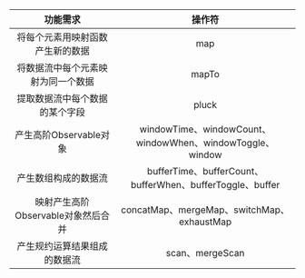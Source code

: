 |              功能需求              |                          操作符                           |
| :--------------------------------: | :-------------------------------------------------------: |
|  将每个元素用映射函数产生新的数据  |                            map                            |
| 将数据流中每个元素映射为同一个数据 |                           mapTo                           |
|   提取数据流中每个数据的某个字段   |                           pluck                           |
|       产生高阶Observable对象       | windowTime、windowCount、windowWhen、windowToggle、window |
|        产生数组构成的数据流        | bufferTime、bufferCount、bufferWhen、bufferToggle、buffer |
| 映射产生高阶Observable对象然后合并 |        concatMap、mergeMap、switchMap、exhaustMap         |
|    产生规约运算结果组成的数据流    |                      scan、mergeScan                      |

